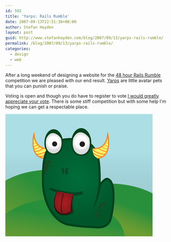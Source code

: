 ```yaml
---
id: 592
title: 'Yarps: Rails Rumble'
date: 2007-09-13T22:51:38+00:00
author: Stefan Hayden
layout: post
guid: http://www.stefanhayden.com/blog/2007/09/13/yarps-rails-rumble/
permalink: /blog/2007/09/13/yarps-rails-rumble/
categories:
  - design
  - web
---
```

<p>After a long weekend of designing a website for the <a href="http://www.railsrumble.com">48 hour Rails Rumble</a> competition we are pleased with our end result. <a href="http://vote.railsrumble.com/teams/yarps/visit">Yarps</a> are little avatar pets that you can punish or praise. </p>
<p>Voting is open and though you do have to register to vote <a href="http://vote.railsrumble.com/teams/yarps/visit">I would greatly appreciate your vote</a>. There is some stiff competition but with some help I'm hoping we can get a respectable place.</p>
<p><a href="http://vote.railsrumble.com/teams/yarps/visit"><img src="/wp-content/yarps.png" alt="yarps" /></a>
</p>
